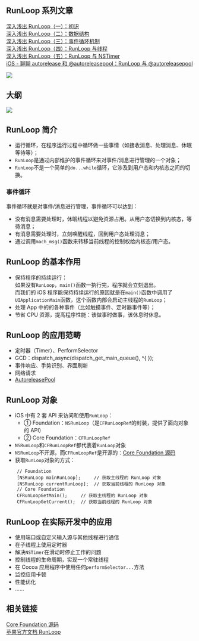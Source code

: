 ## RunLoop 系列文章
[深入浅出 RunLoop（一）：初识](https://juejin.im/post/6844904073922101261)<br>
[深入浅出 RunLoop（二）：数据结构](https://juejin.im/post/6844904073930473480)<br>
[深入浅出 RunLoop（三）：事件循环机制](https://juejin.im/post/6844904073938878477)<br>
[深入浅出 RunLoop（四）：RunLoop 与线程](https://juejin.im/post/6844904073959833613)<br>
[深入浅出 RunLoop（五）：RunLoop 与 NSTimer](https://juejin.im/post/6844904073972416519)<br>
[iOS - 聊聊 autorelease 和 @autoreleasepool：RunLoop 与 @autoreleasepool](https://juejin.im/post/6844904094503567368#heading-17)




![](https://user-gold-cdn.xitu.io/2020/2/27/17086e906ef0e25c?w=1920&h=1080&f=jpeg&s=125353)


## 大纲


![](https://user-gold-cdn.xitu.io/2020/4/19/1718ef9c4b95c9dd?w=5305&h=3633&f=png&s=1920778)


## RunLoop 简介

* 运行循环，在程序运行过程中循环做一些事情（如接收消息、处理消息、休眠等待等）；
* `RunLoop`是通过内部维护的事件循环来对事件/消息进行管理的一个对象；
* `RunLoop`不是一个简单的`do...while`循环，它涉及到用户态和内核态之间的切换。

### 事件循环
事件循环就是对事件/消息进行管理，事件循环可以达到：
* 没有消息需要处理时，休眠线程以避免资源占用。从用户态切换到内核态，等待消息；
* 有消息需要处理时，立刻唤醒线程，回到用户态处理消息；
* 通过调用`mach_msg()`函数来转移当前线程的控制权给内核态/用户态。


## RunLoop 的基本作用
* 保持程序的持续运行：<br>
如果没有`RunLoop`，`main()`函数一执行完，程序就会立刻退出。<br>
而我们的 iOS 程序能保持持续运行的原因就是在`main()`函数中调用了`UIApplicationMain`函数，这个函数内部会启动主线程的`RunLoop`；
* 处理 App 中的的各种事件（比如触摸事件、定时器事件等）；
* 节省 CPU 资源，提高程序性能：该做事时做事，该休息时休息。

## RunLoop 的应用范畴
* 定时器（Timer）、PerformSelector
* GCD：dispatch_async(dispatch_get_main_queue(), ^{ });
* 事件响应、手势识别、界面刷新
* 网络请求
* [AutoreleasePool](https://juejin.im/post/6844904094503567368#heading-17)



## RunLoop 对象
* iOS 中有 2 套 API 来访问和使用`RunLoop`：
    * ① Foundation：`NSRunLoop`（是`CFRunLoopRef`的封装，提供了面向对象的 API）
    * ② Core Foundation：`CFRunLoopRef`
* `NSRunLoop`和`CFRunLoopRef`都代表着`RunLoop`对象
* `NSRunLoop`不开源，而`CFRunLoopRef`是开源的：[Core Foundation 源码](https://opensource.apple.com/tarballs/CF/)
* 获取`RunLoop`对象的方式：
```objc
    // Foundation
    [NSRunLoop mainRunLoop];     // 获取主线程的 RunLoop 对象
    [NSRunLoop currentRunLoop];  // 获取当前线程的 RunLoop 对象
    // Core Foundation
    CFRunLoopGetMain();     // 获取主线程的 RunLoop 对象
    CFRunLoopGetCurrent();  // 获取当前线程的 RunLoop 对象
```



## RunLoop 在实际开发中的应用
* 使用端口或自定义输入源与其他线程进行通信
* 在子线程上使用定时器
* 解决`NSTimer`在滑动时停止工作的问题
* 控制线程的生命周期，实现一个常驻线程
* 在 Cocoa 应用程序中使用任何`performSelector...`方法
* 监控应用卡顿
* 性能优化
* ......


## 相关链接
[Core Foundation 源码](https://opensource.apple.com/tarballs/CF/)<br>
[苹果官方文档 RunLoop](https://developer.apple.com/library/archive/documentation/Cocoa/Conceptual/Multithreading/RunLoopManagement/RunLoopManagement.html#//apple_ref/doc/uid/10000057i-CH16-SW1)
